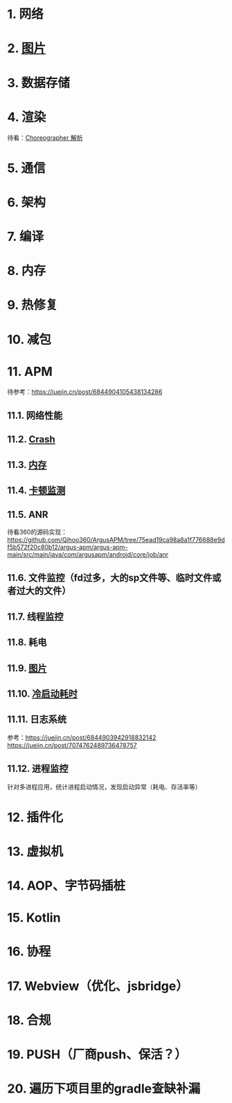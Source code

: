 # 1. 网络
# 2. [图片](https://github.com/reverseSecondHalf/androidinterview/blob/main/picture/pic.md)
# 3. 数据存储
# 4. 渲染
待看：[Choreographer 解析](https://www.jianshu.com/p/dd32ec35db1d)
# 5. 通信
# 6. 架构
# 7. 编译
# 8. 内存
# 9. 热修复  
# 10. 减包
# 11. APM
待参考：https://juejin.cn/post/6844904105438134286

## 11.1. 网络性能  
## 11.2. [Crash](https://github.com/reverseSecondHalf/androidinterview/blob/main/apm/crash.md)
## 11.3. [内存](https://github.com/reverseSecondHalf/androidinterview/blob/main/apm/memory.md)
## 11.4. [卡顿监测](https://github.com/reverseSecondHalf/androidinterview/blob/main/apm/block.md)  
## 11.5. ANR
待看360的源码实现：https://github.com/Qihoo360/ArgusAPM/tree/75ead19ca98a8a1f776688e9df5b572f20c80b12/argus-apm/argus-apm-main/src/main/java/com/argusapm/android/core/job/anr
## 11.6. 文件监控（fd过多，大的sp文件等、临时文件或者过大的文件）
## 11.7. 线程监控
## 11.8. 耗电
## 11.9. [图片](https://github.com/reverseSecondHalf/androidinterview/blob/main/picture/pic.md)
## 11.10. [冷启动耗时](https://github.com/reverseSecondHalf/androidinterview/blob/main/apm/coldstart.md)
## 11.11. 日志系统  
参考：https://juejin.cn/post/6844903942918832142
https://juejin.cn/post/7074762489736478757
## 11.12. 进程监控
针对多进程应用，统计进程启动情况，发现启动异常（耗电、存活率等）
# 12. 插件化  
# 13. 虚拟机  
# 14. AOP、字节码插桩
# 15. Kotlin  
# 16. 协程  
# 17. Webview（优化、jsbridge）
# 18. 合规
# 19. PUSH（厂商push、保活？）
# 20. 遍历下项目里的gradle查缺补漏

